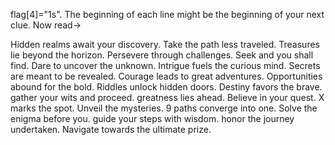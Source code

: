 flag[4]="1s". The beginning of each line might be the beginning of your next clue. Now read->

 

Hidden realms await your discovery.
Take the path less traveled.
Treasures lie beyond the horizon.
Persevere through challenges.
Seek and you shall find.
Dare to uncover the unknown.
Intrigue fuels the curious mind.
Secrets are meant to be revealed.
Courage leads to great adventures.
Opportunities abound for the bold.
Riddles unlock hidden doors.
Destiny favors the brave.
gather your wits and proceed.
greatness lies ahead.
Believe in your quest.
X marks the spot.
Unveil the mysteries.
9 paths converge into one.
Solve the enigma before you.
guide your steps with wisdom.
honor the journey undertaken.
Navigate towards the ultimate prize.
